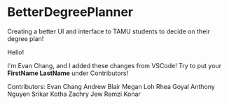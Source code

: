 # BetterDegreePlanner
Creating a better UI and interface to TAMU students to decide on their degree plan!

Hello!

I'm Evan Chang, and I added these changes from VSCode! Try to put your **FirstName LastName** under Contributors!

Contributors:
Evan Chang
Andrew Blair
Megan Loh
Rhea Goyal
Anthony Nguyen
Srikar Kotha
Zachry Jew
Remzi Konar
